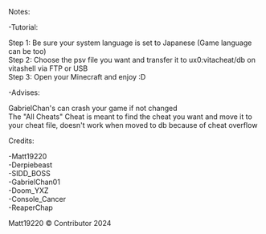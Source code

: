 Notes:

-Tutorial:

Step 1: Be sure your system language is set to Japanese (Game language can be too)<br>Step 2: Choose the psv file you want and transfer it to ux0:vitacheat/db on vitashell via FTP or USB<br>Step 3: Open your Minecraft and enjoy :D

-Advises:

GabrielChan's can crash your game if not changed<br>The "All Cheats" Cheat is meant to find the cheat you want and move it to your cheat file, doesn't work when moved to db because of cheat overflow

Credits:

-Matt19220<br>-Derpiebeast<br>-SIDD_BOSS<br>-GabrielChan01<br>-Doom_YXZ<br>-Console_Cancer<br>-ReaperChap



Matt19220 © Contributor 2024
